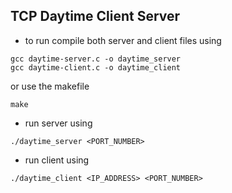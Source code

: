 ## TCP Daytime Client Server

- to run compile both server and client files using
```
gcc daytime-server.c -o daytime_server
gcc daytime-client.c -o daytime_client
```
or use the makefile
```
make
```


- run server using
```
./daytime_server <PORT_NUMBER>
```

- run client using
```
./daytime_client <IP_ADDRESS> <PORT_NUMBER>
``` 
